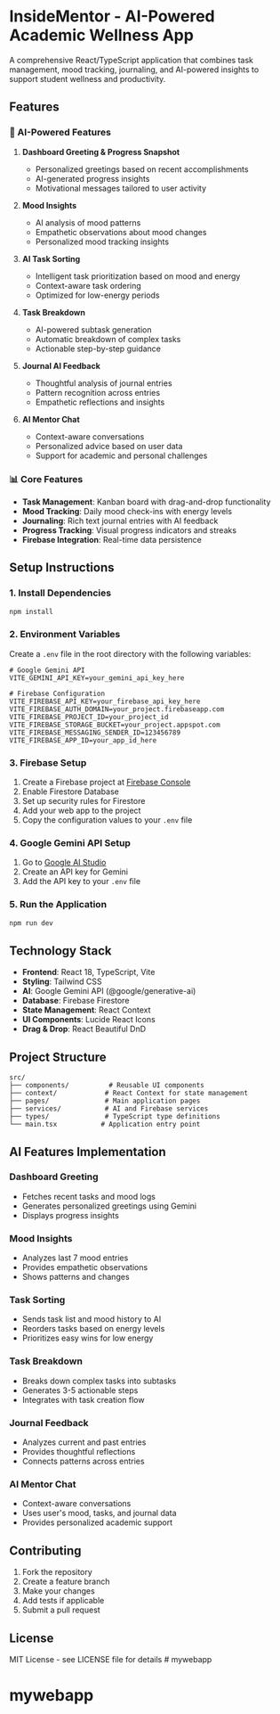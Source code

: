 # InsideMentor - AI-Powered Academic Wellness App

A comprehensive React/TypeScript application that combines task management, mood tracking, journaling, and AI-powered insights to support student wellness and productivity.

## Features

### 🤖 AI-Powered Features

1. **Dashboard Greeting & Progress Snapshot**
   - Personalized greetings based on recent accomplishments
   - AI-generated progress insights
   - Motivational messages tailored to user activity

2. **Mood Insights**
   - AI analysis of mood patterns
   - Empathetic observations about mood changes
   - Personalized mood tracking insights

3. **AI Task Sorting**
   - Intelligent task prioritization based on mood and energy
   - Context-aware task ordering
   - Optimized for low-energy periods

4. **Task Breakdown**
   - AI-powered subtask generation
   - Automatic breakdown of complex tasks
   - Actionable step-by-step guidance

5. **Journal AI Feedback**
   - Thoughtful analysis of journal entries
   - Pattern recognition across entries
   - Empathetic reflections and insights

6. **AI Mentor Chat**
   - Context-aware conversations
   - Personalized advice based on user data
   - Support for academic and personal challenges

### 📊 Core Features

- **Task Management**: Kanban board with drag-and-drop functionality
- **Mood Tracking**: Daily mood check-ins with energy levels
- **Journaling**: Rich text journal entries with AI feedback
- **Progress Tracking**: Visual progress indicators and streaks
- **Firebase Integration**: Real-time data persistence

## Setup Instructions

### 1. Install Dependencies

```bash
npm install
```

### 2. Environment Variables

Create a `.env` file in the root directory with the following variables:

```env
# Google Gemini API
VITE_GEMINI_API_KEY=your_gemini_api_key_here

# Firebase Configuration
VITE_FIREBASE_API_KEY=your_firebase_api_key_here
VITE_FIREBASE_AUTH_DOMAIN=your_project.firebaseapp.com
VITE_FIREBASE_PROJECT_ID=your_project_id
VITE_FIREBASE_STORAGE_BUCKET=your_project.appspot.com
VITE_FIREBASE_MESSAGING_SENDER_ID=123456789
VITE_FIREBASE_APP_ID=your_app_id_here
```

### 3. Firebase Setup

1. Create a Firebase project at [Firebase Console](https://console.firebase.google.com/)
2. Enable Firestore Database
3. Set up security rules for Firestore
4. Add your web app to the project
5. Copy the configuration values to your `.env` file

### 4. Google Gemini API Setup

1. Go to [Google AI Studio](https://makersuite.google.com/app/apikey)
2. Create an API key for Gemini
3. Add the API key to your `.env` file

### 5. Run the Application

```bash
npm run dev
```

## Technology Stack

- **Frontend**: React 18, TypeScript, Vite
- **Styling**: Tailwind CSS
- **AI**: Google Gemini API (@google/generative-ai)
- **Database**: Firebase Firestore
- **State Management**: React Context
- **UI Components**: Lucide React Icons
- **Drag & Drop**: React Beautiful DnD

## Project Structure

```
src/
├── components/          # Reusable UI components
├── context/            # React Context for state management
├── pages/              # Main application pages
├── services/           # AI and Firebase services
├── types/              # TypeScript type definitions
└── main.tsx           # Application entry point
```

## AI Features Implementation

### Dashboard Greeting
- Fetches recent tasks and mood logs
- Generates personalized greetings using Gemini
- Displays progress insights

### Mood Insights
- Analyzes last 7 mood entries
- Provides empathetic observations
- Shows patterns and changes

### Task Sorting
- Sends task list and mood history to AI
- Reorders tasks based on energy levels
- Prioritizes easy wins for low energy

### Task Breakdown
- Breaks down complex tasks into subtasks
- Generates 3-5 actionable steps
- Integrates with task creation flow

### Journal Feedback
- Analyzes current and past entries
- Provides thoughtful reflections
- Connects patterns across entries

### AI Mentor Chat
- Context-aware conversations
- Uses user's mood, tasks, and journal data
- Provides personalized academic support

## Contributing

1. Fork the repository
2. Create a feature branch
3. Make your changes
4. Add tests if applicable
5. Submit a pull request

## License

MIT License - see LICENSE file for details # mywebapp
# mywebapp
